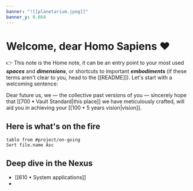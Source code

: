 ```yaml
---
banner: "![[planetarium.jpeg]]"
banner_y: 0.664
---
```

# Welcome, dear Homo Sapiens ❤️ 

👉 This note is the Home note, it can be an entry point to your most used ***spaces*** and ***dimensions***, or shortcuts to important ***embodiments*** (if these terms aren't clear to you, head to the [[README]]). Let's start with a welcoming sentence:

Dear future us, we — the collective past versions of you — sincerely hope that  [[700 • Vault Standard|this place]] we have meticulously crafted, will aid you in achieving your [[100 • 5 years vision|vision]].

## Here is what's on the fire
```dataview
table from #project/on-going
Sort file.name Asc
```
## Deep dive in the Nexus
- [[610 • System applications]]
- 